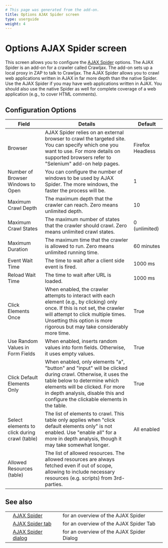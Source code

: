 ```yaml
---
# This page was generated from the add-on.
title: Options AJAX Spider screen
type: userguide
weight: 4
---
```


# Options AJAX Spider screen

This screen allows you to configure the [AJAX Spider](/docs/desktop/addons/ajax-spider/) options. The AJAX Spider is an add-on for a crawler called Crawljax. The add-on sets up a local proxy in ZAP to talk to Crawljax. The AJAX Spider allows you to crawl web applications written in AJAX in far more depth than the native Spider. Use the AJAX Spider if you may have web applications written in AJAX. You should also use the native Spider as well for complete coverage of a web application (e.g., to cover HTML comments).   

## Configuration Options


|                     Field                     |                                                                                                                             Details                                                                                                                             |     Default      |
|-----------------------------------------------|-----------------------------------------------------------------------------------------------------------------------------------------------------------------------------------------------------------------------------------------------------------------|------------------|
| Browser                                       | AJAX Spider relies on an external browser to crawl the targeted site. You can specify which one you want to use. For more details on supported browsers refer to "Selenium" add-on help pages.                                                                  | Firefox Headless |
| Number of Browser Windows to Open             | You can configure the number of windows to be used by AJAX Spider. The more windows, the faster the process will be.                                                                                                                                            | 1                |
| Maximum Crawl Depth                           | The maximum depth that the crawler can reach. Zero means unlimited depth.                                                                                                                                                                                       | 10               |
| Maximum Crawl States                          | The maximum number of states that the crawler should crawl. Zero means unlimited crawl states.                                                                                                                                                                  | 0 (unlimited)    |
| Maximum Duration                              | The maximum time that the crawler is allowed to run. Zero means unlimited running time.                                                                                                                                                                         | 60 minutes       |
| Event Wait Time                               | The time to wait after a client side event is fired.                                                                                                                                                                                                            | 1000 ms          |
| Reload Wait Time                              | The time to wait after URL is loaded.                                                                                                                                                                                                                           | 1000 ms          |
| Click Elements Once                           | When enabled, the crawler attempts to interact with each element (e.g., by clicking) only once. If this is not set, the crawler will attempt to click multiple times. Unsetting this option is more rigorous but may take considerably more time.               | True             |
| Use Random Values in Form Fields              | When enabled, inserts random values into form fields. Otherwise, it uses empty values.                                                                                                                                                                          | True             |
| Click Default Elements Only                   | When enabled, only elements "a", "button" and "input" will be clicked during crawl. Otherwise, it uses the table below to determine which elements will be clicked. For more in depth analysis, disable this and configure the clickable elements in the table. | True             |
| Select elements to click during crawl (table) | The list of elements to crawl. This table only applies when "click default elements only" is not enabled. Use "enable all" for a more in depth analysis, though it may take somewhat longer.                                                                    | All enabled      |
| Allowed Resources (table)                     | The list of allowed resources. The allowed resources are always fetched even if out of scope, allowing to include necessary resources (e.g. scripts) from 3rd-parties.                                                                                          |                  |

## See also

|   |                                                                    |                                           |
|---|--------------------------------------------------------------------|-------------------------------------------|
|   | [AJAX Spider](/docs/desktop/addons/ajax-spider/)                   | for an overview of the AJAX Spider        |
|   | [AJAX Spider tab](/docs/desktop/addons/ajax-spider/tab/)           | for an overview of the AJAX Spider Tab    |
|   | [AJAX Spider dialog](/docs/desktop/addons/ajax-spider/scandialog/) | for an overview of the AJAX Spider Dialog |
